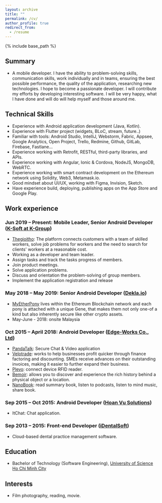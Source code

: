 ```yaml
---
layout: archive
title: ""
permalink: /cv/
author_profile: true
redirect_from:
  - /resume
---
```


{% include base_path %}
## Summary
* A mobile developer. I have the ability to problem-solving skills, communication skills, work individually and in teams, ensuring the best possible performance, the quality of the application, researching new technologies. I hope to become a passionate developer. I will contribute my efforts by developing interesting software. I will be very happy, what I have done and will do will help myself and those around me.

## Technical Skills
* Experience with Android application development (Java, Kotlin).
* Experience with Flutter project (widgets, BLoC, stream, future..)
* Familiar with tools: Android Studio, IntelliJ, Webstorm, Fabric, Appsee, Google
Analytics, Open Project, Trello, Redmine, Github, GitLab, Firebase, Fastlane...
* Experience working with Retrofit, RESTful, third-party libraries, and APIs.
* Experience working with Angular, Ionic & Cordova, NodeJS, MongoDB, WebRTC.
* Experience working with smart contract development on the Ethereum network
using Solidity, Web3, Metamask.io.
* Good mindset about UI/UX, working with Figma, Invision, Sketch.
* Have experience build, deploying, publishing apps on the App Store and Google
Play.

## Work experience
### Jun 2019 – Present: Mobile Leader, Senior Android Developer ([K-Soft at K-Group](https://k-group.asia/))
* [Thegioitho](https://thegioitho.com/): The platform connects customers with a team of skilled workers, solve job problems for workers and the need to search for clients' workers at a reasonable cost.
* Working as a developer and team leader.
* Assign tasks and track the tasks progress of members.
* Join product meetings.
* Solve application problems.
* Discuss and orientation the problem-solving of group members.
* Implement the application registration and release
  
### May 2018 – May 2019: Senior Android Developer ([Dekla.io](https://www.linkedin.com/company/deklaio/about/))
* [MyEtherPony](https://myetherpony.io/) lives within the Ethereum Blockchain network and each pony is attached with a unique Gene, that makes them not only one-of a kind but also inherently secure like other crypto assets.
* May-June - 2018: onsite Malaysia

### Oct 2015 – April 2018: Android Developer ([Edge-Works Co., Ltd](https://www.edge-works.net/))
* [PandaTalk](http://www.pandatalkapp.com/): Secure Chat & Video application
* [Velotrade](https://www.velotrade.com/): works to help businesses profit quicker through finance factoring and discounting. SMEs receive advances on their outstanding invoices, making it easier to further expand their business.
* [Plevo](http://plevo.de/): connect device RFID reader.
* [Bemoir](https://www.facebook.com/bemoir/): allows you to discover and experience the rich history behind a physical object or a location.
* [NanoBook](https://play.google.com/store/apps/details?id=com.nanobook&hl=vi): read summary book, listen to podcasts, listen to mind music, share book.

### Sep 2015 – Oct 2015: Android Developer ([Hoan Vu Solutions](http://www.hoanvusolutions.com.vn/))
* ItChat: Chat application.

### Sep 2013 – 2015: Front-end Developer ([iDentalSoft](https://www.identalsoft.com/))
* Cloud-based dental practice management software.

## Education
* Bachelor of Technology (Software Engineering), [University of Science Ho Chi Minh City](https://www.hcmus.edu.vn/)

## Interests
* Film photography, reading, movie.
